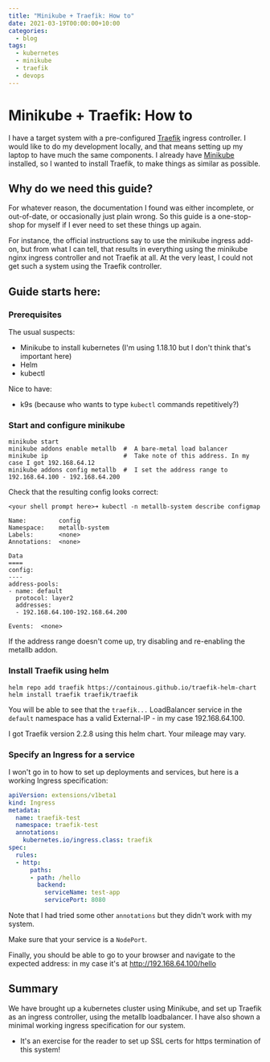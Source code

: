 ```yaml
---
title: "Minikube + Traefik: How to"
date: 2021-03-19T00:00:00+10:00
categories:
  - blog
tags:
  - kubernetes
  - minikube
  - traefik
  - devops
---
```


# Minikube + Traefik: How to

I have a target system with a pre-configured [Traefik](https://traefik.io) ingress controller.
I would like to do my development locally, and that means setting up my laptop to have much 
the same components. I already have
[Minikube](https://minikube.io) installed, so I wanted to install Traefik, to make things
as similar as possible.

## Why do we need this guide?

For whatever reason, the documentation I found was either incomplete, or out-of-date, or 
occasionally just plain wrong. So 
this guide is a one-stop-shop for myself if I ever need to set these things up again.

For instance, the official instructions say to use the minikube ingress add-on, but from what 
I can tell, that results in everything using the minikube nginx ingress controller and not
Traefik at all. At the very least, I could not get such a system using the Traefik controller.

## Guide starts here:

### Prerequisites

The usual suspects:
* Minikube to install kubernetes (I'm using 1.18.10 but I don't think that's important here)
* Helm
* kubectl

Nice to have:
* k9s       (because who wants to type `kubectl` commands repetitively?)

### Start and configure minikube
```shell
minikube start
minikube addons enable metallb  #  A bare-metal load balancer
minikube ip                     #  Take note of this address. In my case I got 192.168.64.12
minikube addons config metallb  #  I set the address range to 192.168.64.100 - 192.168.64.200 
```

Check that the resulting config looks correct:
```shell
<your shell prompt here>➜ kubectl -n metallb-system describe configmap

Name:         config
Namespace:    metallb-system
Labels:       <none>
Annotations:  <none>

Data
====
config:
----
address-pools:
- name: default
  protocol: layer2
  addresses:
  - 192.168.64.100-192.168.64.200

Events:  <none>
```
If the address range doesn't come up, try disabling and re-enabling the metallb addon.

### Install Traefik using helm
```shell
helm repo add traefik https://containous.github.io/traefik-helm-chart
helm install traefik traefik/traefik
```
You will be able to see that the `traefik...` LoadBalancer service in the `default` namespace
has a valid External-IP - in my case 192.168.64.100.

I got Traefik version 2.2.8 using this helm chart. Your mileage may vary.

### Specify an Ingress for a service
I won't go in to how to set up deployments and services, but here is a working Ingress
specification:
```yaml
apiVersion: extensions/v1beta1
kind: Ingress
metadata:
  name: traefik-test
  namespace: traefik-test
  annotations:
    kubernetes.io/ingress.class: traefik
spec:
  rules:
  - http:
      paths:
      - path: /hello
        backend:
          serviceName: test-app
          servicePort: 8080
```
Note that I had tried some other `annotations` but they didn't work with my system.

Make sure that your service is a `NodePort`.

Finally, you should be able to go to your browser and navigate to the expected address:
in my case it's at http://192.168.64.100/hello

## Summary

We have brought up a kubernetes cluster using Minikube, and set up Traefik as an 
ingress controller, using the metallb loadbalancer. I have also shown a minimal
working ingress specification for our system.

* It's an exercise for the reader to set up SSL certs for https termination of this system!